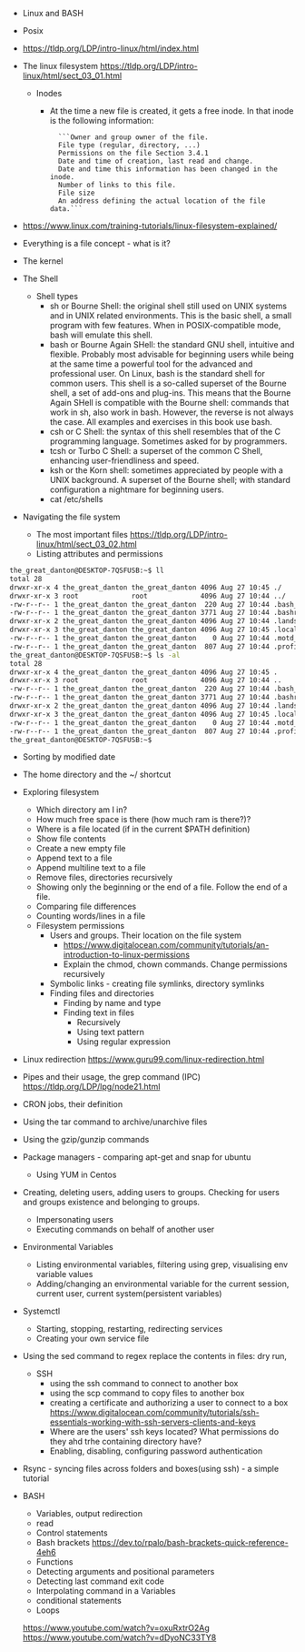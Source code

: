 - Linux and BASH
- Posix
- https://tldp.org/LDP/intro-linux/html/index.html
- The linux filesystem  https://tldp.org/LDP/intro-linux/html/sect_03_01.html
  - Inodes
    - At the time a new file is created, it gets a free inode. In that inode is the following information:  
            
            ```Owner and group owner of the file.
            File type (regular, directory, ...)
            Permissions on the file Section 3.4.1  
            Date and time of creation, last read and change.  
            Date and time this information has been changed in the inode.  
            Number of links to this file.  
            File size  
            An address defining the actual location of the file data.```
            
- https://www.linux.com/training-tutorials/linux-filesystem-explained/
- Everything is a file concept - what is it?
- The kernel
- The Shell
  - Shell types
    - sh or Bourne Shell: the original shell still used on UNIX systems and in UNIX related environments. This is the basic shell, a small program with few features. When in POSIX-compatible mode, bash will emulate this shell.
    - bash or Bourne Again SHell: the standard GNU shell, intuitive and flexible. Probably most advisable for beginning users while being at the same time a powerful tool for the advanced and professional user. On Linux, bash is the standard shell for common users. This shell is a so-called superset of the Bourne shell, a set of add-ons and plug-ins. This means that the Bourne Again SHell is compatible with the Bourne shell: commands that work in sh, also work in bash. However, the reverse is not always the case. All examples and exercises in this book use bash.
    - csh or C Shell: the syntax of this shell resembles that of the C programming language. Sometimes asked for by programmers.
    - tcsh or Turbo C Shell: a superset of the common C Shell, enhancing user-friendliness and speed.
    - ksh or the Korn shell: sometimes appreciated by people with a UNIX background. A superset of the Bourne shell; with standard configuration a nightmare for beginning users.
    - cat /etc/shells
    

- Navigating the file system
  - The most important files https://tldp.org/LDP/intro-linux/html/sect_03_02.html
  - Listing attributes and permissions
```bash
the_great_danton@DESKTOP-7QSFUSB:~$ ll
total 28
drwxr-xr-x 4 the_great_danton the_great_danton 4096 Aug 27 10:45 ./
drwxr-xr-x 3 root             root             4096 Aug 27 10:44 ../
-rw-r--r-- 1 the_great_danton the_great_danton  220 Aug 27 10:44 .bash_logout
-rw-r--r-- 1 the_great_danton the_great_danton 3771 Aug 27 10:44 .bashrc
drwxr-xr-x 2 the_great_danton the_great_danton 4096 Aug 27 10:44 .landscape/
drwxr-xr-x 3 the_great_danton the_great_danton 4096 Aug 27 10:45 .local/
-rw-r--r-- 1 the_great_danton the_great_danton    0 Aug 27 10:44 .motd_shown
-rw-r--r-- 1 the_great_danton the_great_danton  807 Aug 27 10:44 .profile
the_great_danton@DESKTOP-7QSFUSB:~$ ls -al
total 28
drwxr-xr-x 4 the_great_danton the_great_danton 4096 Aug 27 10:45 .
drwxr-xr-x 3 root             root             4096 Aug 27 10:44 ..
-rw-r--r-- 1 the_great_danton the_great_danton  220 Aug 27 10:44 .bash_logout
-rw-r--r-- 1 the_great_danton the_great_danton 3771 Aug 27 10:44 .bashrc
drwxr-xr-x 2 the_great_danton the_great_danton 4096 Aug 27 10:44 .landscape
drwxr-xr-x 3 the_great_danton the_great_danton 4096 Aug 27 10:45 .local
-rw-r--r-- 1 the_great_danton the_great_danton    0 Aug 27 10:44 .motd_shown
-rw-r--r-- 1 the_great_danton the_great_danton  807 Aug 27 10:44 .profile
the_great_danton@DESKTOP-7QSFUSB:~$
```
  - Sorting by modified date
  - The home directory and the ~/ shortcut
- Exploring filesystem
  - Which directory am I in?
  - How much free space is there (how much ram is there?)?
  - Where is a file located (if in the current $PATH definition)
  - Show file contents
  - Create a new empty file
  - Append text to a file
  - Append multiline text to a file
  - Remove files, directories recursively 
  - Showing only the beginning or the end of a file. Follow the end of a file.
  - Comparing file differences
  - Counting words/lines in a file
  - Filesystem permissions
    - Users and groups. Their location on the file system
      - https://www.digitalocean.com/community/tutorials/an-introduction-to-linux-permissions
      - Explain the chmod, chown commands. Change permissions recursively
    - Symbolic links - creating file symlinks, directory symlinks
    - Finding files and directories
      - Finding by name and type
      - Finding text in files
        - Recursively
        - Using text pattern
        - Using regular expression
- Linux redirection https://www.guru99.com/linux-redirection.html
- Pipes and their usage, the grep command (IPC) https://tldp.org/LDP/lpg/node21.html
- CRON jobs, their definition
- Using the tar command to archive/unarchive files
- Using the gzip/gunzip commands
- Package managers - comparing apt-get and snap for ubuntu
  - Using YUM in Centos
- Creating, deleting users, adding users to groups. Checking for users and groups existence and belonging to groups.
  - Impersonating users
  - Executing commands on behalf of another user
- Environmental Variables
  - Listing environmental variables, filtering using grep, visualising env variable values
  - Adding/changing an environmental variable for the current session, current user, current system(persistent variables)
- Systemctl
  - Starting, stopping, restarting, redirecting services
  - Creating your own service file
- Using the sed command to regex replace the contents in files: dry run, 
  - SSH
    - using the ssh command to connect to another box
    - using the scp command to copy files to another box
    - creating a certificate and authorizing a user to connect to a box https://www.digitalocean.com/community/tutorials/ssh-essentials-working-with-ssh-servers-clients-and-keys
    - Where are the users' ssh keys located? What permissions do they ahd trhe containing directory have?
    - Enabling, disabling, configuring password authentication
- Rsync - syncing files across folders and boxes(using ssh) - a simple tutorial
- BASH
  - Variables, output redirection
  - read
  - Control statements
  - Bash brackets https://dev.to/rpalo/bash-brackets-quick-reference-4eh6
  - Functions
  - Detecting arguments and positional parameters
  - Detecting last command exit code
  - Interpolating command in a Variables
  - conditional statements
  - Loops



  https://www.youtube.com/watch?v=oxuRxtrO2Ag
  https://www.youtube.com/watch?v=dDyoNC33TY8